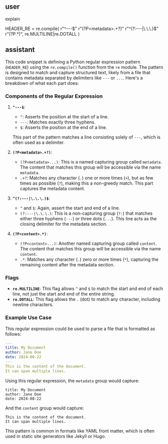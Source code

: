 ## user
explain

HEADER_RE = re.compile(
    r"^---$"
    r"(?P<metadata>.+?)"
    r"^(?:---|\.\.\.)$"
    r"(?P<content>.*)",
    re.MULTILINE|re.DOTALL
)
## assistant

This code snippet is defining a Python regular expression pattern (`HEADER_RE`) using the `re.compile()` function from the `re` module. The pattern is designed to match and capture structured text, likely from a file that contains metadata separated by delimiters like `---` or `...`. Here's a breakdown of what each part does:

### Components of the Regular Expression

1. **`^---$`**: 
   - `^`: Asserts the position at the start of a line.
   - `---`: Matches exactly three hyphens.
   - `$`: Asserts the position at the end of a line.

   This part of the pattern matches a line consisting solely of `---`, which is often used as a delimiter.

2. **`(?P<metadata>.+?)`**:
   - `(?P<metadata>...)`: This is a named capturing group called `metadata`. The content that matches this group will be accessible via the name `metadata`.
   - `.+?`: Matches any character (`.`) one or more times (`+`), but as few times as possible (`?`), making this a non-greedy match. This part captures the metadata content.

3. **`^(?:---|\.\.\.)$`**:
   - `^` and `$`: Again, assert the start and end of a line.
   - `(?:---|\.\.\.)`: This is a non-capturing group (`?:`) that matches either three hyphens (`---`) or three dots (`...`). This line acts as the closing delimiter for the metadata section.

4. **`(?P<content>.*)`**:
   - `(?P<content>...)`: Another named capturing group called `content`. The content that matches this group will be accessible via the name `content`.
   - `.*`: Matches any character (`.`) zero or more times (`*`), capturing the remaining content after the metadata section.

### Flags
- **`re.MULTILINE`**: This flag allows `^` and `$` to match the start and end of each line, not just the start and end of the entire string.
- **`re.DOTALL`**: This flag allows the `.` (dot) to match any character, including newline characters.

### Example Use Case
This regular expression could be used to parse a file that is formatted as follows:

```yaml
---
title: My Document
author: Jane Doe
date: 2024-08-22
---
This is the content of the document.
It can span multiple lines.
```

Using this regular expression, the `metadata` group would capture:

```
title: My Document
author: Jane Doe
date: 2024-08-22
```

And the `content` group would capture:

```
This is the content of the document.
It can span multiple lines.
```

This pattern is common in formats like YAML front matter, which is often used in static site generators like Jekyll or Hugo.